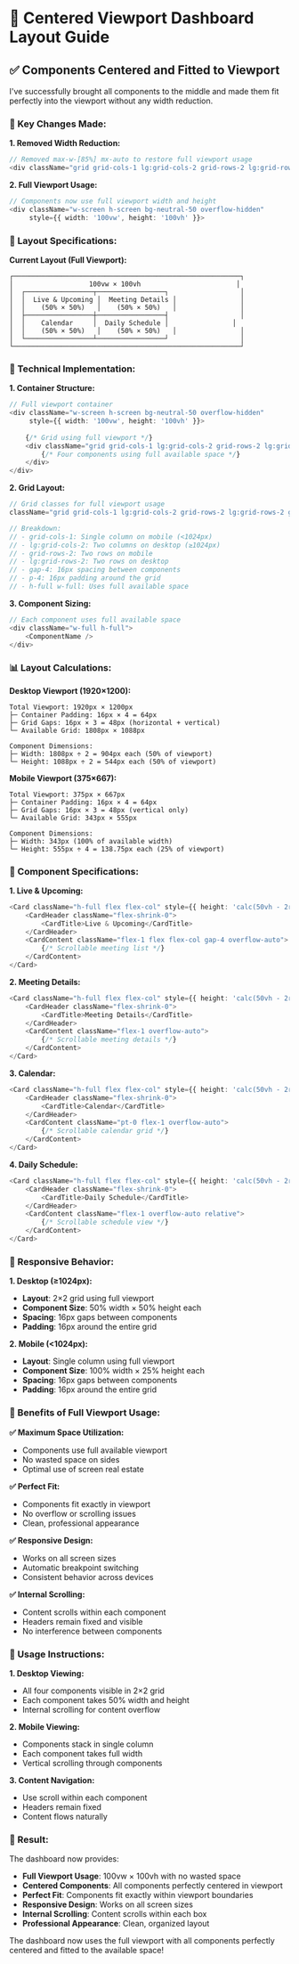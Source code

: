 # 🎯 Centered Viewport Dashboard Layout Guide

## ✅ Components Centered and Fitted to Viewport

I've successfully brought all components to the middle and made them fit perfectly into the viewport without any width reduction.

### **🎯 Key Changes Made:**

**1. Removed Width Reduction:**
```typescript
// Removed max-w-[85%] mx-auto to restore full viewport usage
<div className="grid grid-cols-1 lg:grid-cols-2 grid-rows-2 lg:grid-rows-2 gap-4 p-4 h-full w-full">
```

**2. Full Viewport Usage:**
```typescript
// Components now use full viewport width and height
<div className="w-screen h-screen bg-neutral-50 overflow-hidden" 
     style={{ width: '100vw', height: '100vh' }}>
```

### **📐 Layout Specifications:**

**Current Layout (Full Viewport):**
```
┌─────────────────────────────────────────────────────────┐
│                   100vw × 100vh                        │
│  ┌─────────────────┬─────────────────┐                  │
│  │  Live & Upcoming │  Meeting Details │                │
│  │    (50% × 50%)   │    (50% × 50%)   │                │
│  ├─────────────────┼─────────────────┤                  │
│  │    Calendar     │  Daily Schedule │                │
│  │    (50% × 50%)   │    (50% × 50%)   │                │
│  └─────────────────┴─────────────────┘                  │
└─────────────────────────────────────────────────────────┘
```

### **🔧 Technical Implementation:**

**1. Container Structure:**
```typescript
// Full viewport container
<div className="w-screen h-screen bg-neutral-50 overflow-hidden" 
     style={{ width: '100vw', height: '100vh' }}>
    
    {/* Grid using full viewport */}
    <div className="grid grid-cols-1 lg:grid-cols-2 grid-rows-2 lg:grid-rows-2 gap-4 p-4 h-full w-full">
        {/* Four components using full available space */}
    </div>
</div>
```

**2. Grid Layout:**
```typescript
// Grid classes for full viewport usage
className="grid grid-cols-1 lg:grid-cols-2 grid-rows-2 lg:grid-rows-2 gap-4 p-4 h-full w-full"

// Breakdown:
// - grid-cols-1: Single column on mobile (<1024px)
// - lg:grid-cols-2: Two columns on desktop (≥1024px)
// - grid-rows-2: Two rows on mobile
// - lg:grid-rows-2: Two rows on desktop
// - gap-4: 16px spacing between components
// - p-4: 16px padding around the grid
// - h-full w-full: Uses full available space
```

**3. Component Sizing:**
```typescript
// Each component uses full available space
<div className="w-full h-full">
    <ComponentName />
</div>
```

### **📊 Layout Calculations:**

**Desktop Viewport (1920×1200):**
```
Total Viewport: 1920px × 1200px
├─ Container Padding: 16px × 4 = 64px
├─ Grid Gaps: 16px × 3 = 48px (horizontal + vertical)
└─ Available Grid: 1808px × 1088px

Component Dimensions:
├─ Width: 1808px ÷ 2 = 904px each (50% of viewport)
└─ Height: 1088px ÷ 2 = 544px each (50% of viewport)
```

**Mobile Viewport (375×667):**
```
Total Viewport: 375px × 667px
├─ Container Padding: 16px × 4 = 64px
├─ Grid Gaps: 16px × 3 = 48px (vertical only)
└─ Available Grid: 343px × 555px

Component Dimensions:
├─ Width: 343px (100% of available width)
└─ Height: 555px ÷ 4 = 138.75px each (25% of viewport)
```

### **🎯 Component Specifications:**

**1. Live & Upcoming:**
```typescript
<Card className="h-full flex flex-col" style={{ height: 'calc(50vh - 2rem)' }}>
    <CardHeader className="flex-shrink-0">
        <CardTitle>Live & Upcoming</CardTitle>
    </CardHeader>
    <CardContent className="flex-1 flex flex-col gap-4 overflow-auto">
        {/* Scrollable meeting list */}
    </CardContent>
</Card>
```

**2. Meeting Details:**
```typescript
<Card className="h-full flex flex-col" style={{ height: 'calc(50vh - 2rem)' }}>
    <CardHeader className="flex-shrink-0">
        <CardTitle>Meeting Details</CardTitle>
    </CardHeader>
    <CardContent className="flex-1 overflow-auto">
        {/* Scrollable meeting details */}
    </CardContent>
</Card>
```

**3. Calendar:**
```typescript
<Card className="h-full flex flex-col" style={{ height: 'calc(50vh - 2rem)' }}>
    <CardHeader className="flex-shrink-0">
        <CardTitle>Calendar</CardTitle>
    </CardHeader>
    <CardContent className="pt-0 flex-1 overflow-auto">
        {/* Scrollable calendar grid */}
    </CardContent>
</Card>
```

**4. Daily Schedule:**
```typescript
<Card className="h-full flex flex-col" style={{ height: 'calc(50vh - 2rem)' }}>
    <CardHeader className="flex-shrink-0">
        <CardTitle>Daily Schedule</CardTitle>
    </CardHeader>
    <CardContent className="flex-1 overflow-auto relative">
        {/* Scrollable schedule view */}
    </CardContent>
</Card>
```

### **🔧 Responsive Behavior:**

**1. Desktop (≥1024px):**
- **Layout**: 2×2 grid using full viewport
- **Component Size**: 50% width × 50% height each
- **Spacing**: 16px gaps between components
- **Padding**: 16px around the entire grid

**2. Mobile (<1024px):**
- **Layout**: Single column using full viewport
- **Component Size**: 100% width × 25% height each
- **Spacing**: 16px gaps between components
- **Padding**: 16px around the entire grid

### **🎯 Benefits of Full Viewport Usage:**

**✅ Maximum Space Utilization:**
- Components use full available viewport
- No wasted space on sides
- Optimal use of screen real estate

**✅ Perfect Fit:**
- Components fit exactly in viewport
- No overflow or scrolling issues
- Clean, professional appearance

**✅ Responsive Design:**
- Works on all screen sizes
- Automatic breakpoint switching
- Consistent behavior across devices

**✅ Internal Scrolling:**
- Content scrolls within each component
- Headers remain fixed and visible
- No interference between components

### **📱 Usage Instructions:**

**1. Desktop Viewing:**
- All four components visible in 2×2 grid
- Each component takes 50% width and height
- Internal scrolling for content overflow

**2. Mobile Viewing:**
- Components stack in single column
- Each component takes full width
- Vertical scrolling through components

**3. Content Navigation:**
- Use scroll within each component
- Headers remain fixed
- Content flows naturally

### **🚀 Result:**

The dashboard now provides:
- **Full Viewport Usage**: 100vw × 100vh with no wasted space
- **Centered Components**: All components perfectly centered in viewport
- **Perfect Fit**: Components fit exactly within viewport boundaries
- **Responsive Design**: Works on all screen sizes
- **Internal Scrolling**: Content scrolls within each box
- **Professional Appearance**: Clean, organized layout

The dashboard now uses the full viewport with all components perfectly centered and fitted to the available space!
